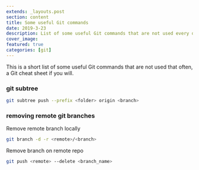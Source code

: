 ```yaml
---
extends: _layouts.post
section: content
title: Some useful Git commands
date: 2019-3-23
description: List of some useful Git commands that are not used every day
cover_image: 
featured: true
categories: [git]
---
```


This is a short list of some useful Git commands that are not used that often, a Git cheat sheet if you will.

### git subtree

```bash
git subtree push --prefix <folder> origin <branch>
```

### removing remote git branches
Remove remote branch locally

```bash
git branch -d -r <remote>/<branch>
```
Remove branch on remote repo

```bash
git push <remote> --delete <branch_name>
```